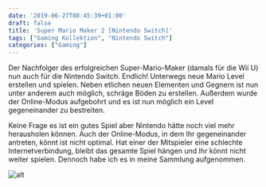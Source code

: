 ```yaml
---
date: '2019-06-27T08:45:39+01:00'
draft: false
title: 'Super Mario Maker 2 [Nintendo Switch]'
tags: ["Gaming Kollektion", "Nintendo Switch"]
categories: ["Gaming"]
---
```


Der Nachfolger des erfolgreichen Super-Mario-Maker (damals für die Wii U) nun auch für die Nintendo Switch. Endlich! Unterwegs neue Mario Level erstellen und spielen. Neben etlichen neuen Elementen und Gegnern ist nun unter anderem auch möglich, schräge Böden zu erstellen. Außerdem wurde der Online-Modus aufgebohrt und es ist nun möglich ein Level gegeneinander zu bestreiten.

Keine Frage es ist ein gutes Spiel aber Nintendo hätte noch viel mehr herausholen können. Auch der Online-Modus, in dem Ihr gegeneinander antreten, könnt ist nicht optimal. Hat einer der Mitspieler eine schlechte Internetverbindung, bleibt das gesamte Spiel hängen und Ihr könnt nicht weiter spielen. Dennoch habe ich es in meine Sammlung aufgenommen.

![alt](/images/mario-maker-2-nintendo-switch.jpg)